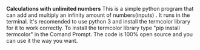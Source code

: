 **Calculations with unlimited numbers**
This is a simple python program that can add and multiply an infinity amount of numbers(inputs)
. It runs in the terminal. It's recomended to use python 3 and install the termcolor library for it to work correctly. To install the termcolor library type "pip install termcolor" in the Comand Prompt. The code is 100% open source and you can use it the way you want.
